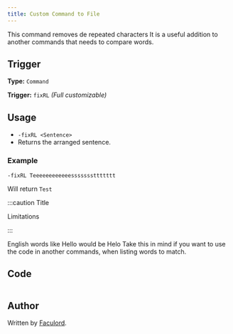 ```yaml
---
title: Custom Command to File
---
```


This command removes de repeated characters
It is a useful addition to another commands that needs to compare words.

## Trigger

**Type:** `Command`

**Trigger:** `fixRL` *(Full customizable)*

## Usage

- `-fixRL <Sentence>`
- Returns the arranged sentence.

### Example

```
-fixRL Teeeeeeeeeeeesssssssttttttt
```

Will return `Test`

:::caution Title

Limitations

:::

English words like Hello would be Helo
Take this in mind if you want to use the code in another commands, when listing words to match.


## Code

```gotmpl file=../../../src/utilities/removeRepeatedLetters.go.tmpl

```

## Author

Written by [Faculord](https://github.com/LattandiFacundo).
